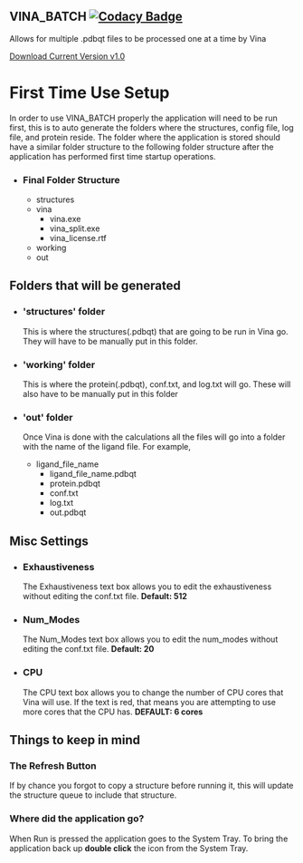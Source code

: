 

## VINA_BATCH  [![Codacy Badge](https://api.codacy.com/project/badge/Grade/56b1ef2625df4e1185aa3989c90ea2ff)](https://www.codacy.com/app/rd124p7/VINA_BATCH?utm_source=github.com&amp;utm_medium=referral&amp;utm_content=rd124p7/VINA_BATCH&amp;utm_campaign=Badge_Grade)
Allows for multiple .pdbqt files to be processed one at a time by Vina

[Download Current Version v1.0](https://github.com/rd124p7/VINA_BATCH/releases)

# First Time Use Setup

In order to use VINA_BATCH properly the application will need to be run first, this is to auto generate the folders where the structures, config file, log file, and protein reside. The folder where the application is stored should have a similar folder structure to the following folder structure after the application has performed first time startup operations.

*   ### Final Folder Structure
      * structures
      * vina
        * vina.exe
        * vina_split.exe
        * vina_license.rtf
      * working
      * out


## Folders that will be generated

* ### 'structures' folder
  This is where the structures(.pdbqt) that are going to be run in Vina go. They will have to be manually put in this folder. 

* ### 'working' folder
  This is where the protein(.pdbqt), conf.txt, and log.txt will go. These will also have to be manually put in this folder
 
* ### 'out' folder
  Once Vina is done with the calculations all the files will go into a folder with the name of the ligand file. For example,
  * ligand_file_name
    * ligand_file_name.pdbqt
    * protein.pdbqt
    * conf.txt
    * log.txt
    * out.pdbqt

## Misc Settings

* ### Exhaustiveness
  The Exhaustiveness text box allows you to edit the exhaustiveness without editing the conf.txt file. **Default: 512**

* ### Num_Modes
  The Num_Modes text box allows you to edit the num_modes without editing the conf.txt file. **Default: 20**

* ### CPU
  The CPU text box allows you to change the number of CPU cores that Vina will use. If the text is red, that means you are attempting to use more cores that the CPU has. **DEFAULT: 6 cores**


## Things to keep in mind

  ### The Refresh Button
  If by chance you forgot to copy a structure before running it, this will update the structure queue to include that structure.

  ### Where did the application go?
  When Run is pressed the application goes to the System Tray. To bring the application back up **double click** the icon from the System Tray.


